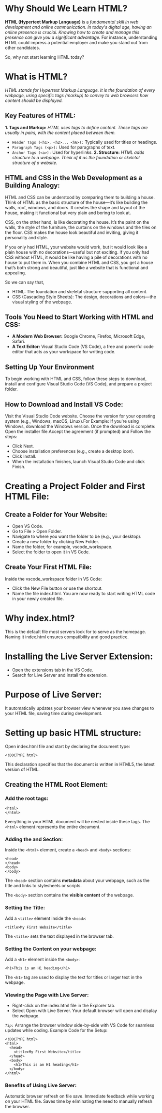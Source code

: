 # Why Should We Learn HTML?
**HTML (Hypertext Markup Language)** is a *fundamental skill in web development and online communication. In today's digital age, having an online presence is crucial. Knowing how to create and manage this presence can give you a significant advantage.* For instance, understanding HTML could impress a potential employer and make you stand out from other candidates.

So, why not start learning HTML today?

# What is HTML?
*HTML stands for Hypertext Markup Language. It is the foundation of every webpage, using specific tags (markup) to convey to web browsers how content should be displayed.*

## Key Features of HTML:
**1. Tags and Markup:** *HTML uses tags to define content. These tags are usually in pairs, with the content placed between them.*
- `Header Tags (<h1>, <h2>... <h6>):` Typically used for titles or headings.
- `Paragraph Tags (<p>):` Used for paragraphs of text.
- `Anchor Tags (<a>):` Used for hyperlinks.
**2. Structure:** *HTML adds structure to a webpage. Think of it as the foundation or skeletal structure of a website.*

## HTML and CSS in the Web Development as a Building Analogy:
HTML and CSS can be understood by comparing them to building a house. Think of HTML as the basic structure of the house—it’s like building the walls, roof, windows, and doors. It creates the shape and layout of the house, making it functional but very plain and boring to look at.

CSS, on the other hand, is like decorating the house. It’s the paint on the walls, the style of the furniture, the curtains on the windows and the tiles on the floor. CSS makes the house look beautiful and inviting, giving it personality and style.

If you only had HTML, your website would work, but it would look like a plain house with no decorations—useful but not exciting. If you only had CSS without HTML, it would be like having a pile of decorations with no house to put them in. When you combine HTML and CSS, you get a house that’s both strong and beautiful, just like a website that is functional and appealing.

So we can say that,
- HTML: The foundation and skeletal structure supporting all content.
- CSS (Cascading Style Sheets): The design, decorations and colors—the visual styling of the webpage.

## Tools You Need to Start Working with HTML and CSS:
- **A Modern Web Browser:** Google Chrome, Firefox, Microsoft Edge, Safari.
- **A Text Editor:** Visual Studio Code (VS Code), a free and powerful code editor that acts as your workspace for writing code.

## Setting Up Your Environment
To begin working with HTML and CSS, follow these steps to download, install and configure Visual Studio Code (VS Code), and prepare a project folder.

## How to Download and Install VS Code:
Visit the Visual Studio Code website. Choose the version for your operating system (e.g., Windows, macOS, Linux).For Example: If you're using Windows, download the Windows version. Once the download is complete: Open the installer file.Accept the agreement (if prompted) and Follow the steps:
- Click Next.
- Choose installation preferences (e.g., create a desktop icon).
- Click Install.
- When the installation finishes, launch Visual Studio Code and click Finish.

# Creating a Project Folder and First HTML File:
## Create a Folder for Your Website:
- Open VS Code.
- Go to File > Open Folder.
- Navigate to where you want the folder to be (e.g., your desktop).
- Create a new folder by clicking New Folder.
- Name the folder, for example, vscode_workspace.
- Select the folder to open it in VS Code.

## Create Your First HTML File:
Inside the vscode_workspace folder in VS Code:
- Click the New File button or use the shortcut.
- Name the file index.html.
You are now ready to start writing HTML code in your newly created file.

# Why index.html?
This is the default file most servers look for to serve as the homepage. Naming it index.html ensures compatibility and good practice.

# Installing the Live Server Extension:
- Open the extensions tab in the VS Code.
- Search for Live Server and install the extension.

# Purpose of Live Server:
It automatically updates your browser view whenever you save changes to your HTML file, saving time during development.

# Setting up basic HTML structure:
Open index.html file and start by declaring the document type:

`<!DOCTYPE html>`

This declaration specifies that the document is written in HTML5, the latest version of HTML.

## Creating the HTML Root Element:
### Add the root <html> tags:
```
<html>
</html>
```
Everything in your HTML document will be nested inside these tags. The `<html>` element represents the entire document.

### Adding the <head> and <body> Section:
Inside the `<html>` element, create a `<head>` and `<body>` sections:
```
<head>
</head>
<body>
</body>
```
The `<head>` section contains **metadata** about your webpage, such as the title and links to stylesheets or scripts.

The `<body>` section contains the **visible content** of the webpage.

### Setting the Title:
Add a `<title>` element inside the `<head>`:
```
<title>My First Website</title>
```
The `<title>` sets the text displayed in the browser tab.

### Setting the Content on your webpage:
Add a `<h1>` element inside the `<body>`:
```
<h1>This is an H1 heading</h1>
```
The `<h1>` tag are used to display the text for titles or larger text in the webpage.

### Viewing the Page with Live Server:
- Right-click on the index.html file in the Explorer tab.
- Select Open with Live Server.
Your default browser will open and display the webpage.

*`Tip:`* Arrange the browser window side-by-side with VS Code for seamless updates while coding.
Example Code for the Setup:
```
<!DOCTYPE html>
<html>
  <head>
    <title>My First Website</title>
  </head>
  <body>
    <h1>This is an H1 heading</h1>
  </body>
</html>
```

### Benefits of Using Live Server:
Automatic browser refresh on file save.
Immediate feedback while working on your HTML file.
Saves time by eliminating the need to manually refresh the browser.
